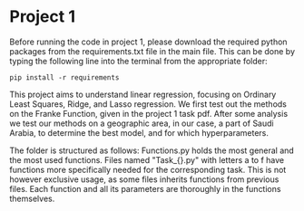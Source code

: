 <h1>Project 1</h1>

Before running the code in project 1, please download the required
python packages from the requirements.txt file in the main file.
This can be done by typing the following line into the terminal
from the appropriate folder:

```
pip install -r requirements
```

This project aims to understand linear regression, focusing on
Ordinary Least Squares, Ridge, and Lasso regression. We first test out
the methods on the Franke Function, given in the project 1 task pdf.
After some analysis we test our methods on a geographic area, in our case,
a part of Saudi Arabia, to determine the best model, and for which
hyperparameters.

The folder is structured as follows:
Functions.py holds the most general and the most used functions.
Files named "Task_{}.py" with letters a to f have functions
more specifically needed for the corresponding task. This is
not however exclusive usage, as some files inherits functions
from previous files. Each function and all its parameters are thoroughly
in the functions themselves.
